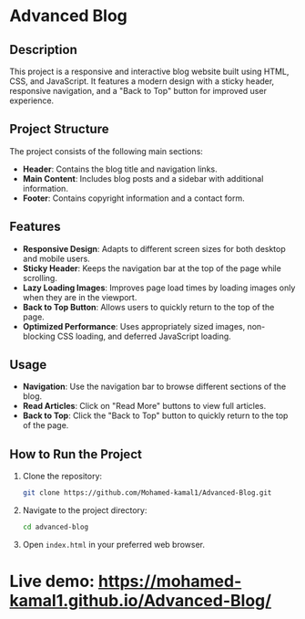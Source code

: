 # Advanced Blog

## Description
This project is a responsive and interactive blog website built using HTML, CSS, and JavaScript. It features a modern design with a sticky header, responsive navigation, and a "Back to Top" button for improved user experience.

## Project Structure
The project consists of the following main sections:

- **Header**: Contains the blog title and navigation links.
- **Main Content**: Includes blog posts and a sidebar with additional information.
- **Footer**: Contains copyright information and a contact form.

## Features
- **Responsive Design**: Adapts to different screen sizes for both desktop and mobile users.
- **Sticky Header**: Keeps the navigation bar at the top of the page while scrolling.
- **Lazy Loading Images**: Improves page load times by loading images only when they are in the viewport.
- **Back to Top Button**: Allows users to quickly return to the top of the page.
- **Optimized Performance**: Uses appropriately sized images, non-blocking CSS loading, and deferred JavaScript loading.

## Usage
- **Navigation**: Use the navigation bar to browse different sections of the blog.
- **Read Articles**: Click on "Read More" buttons to view full articles.
- **Back to Top**: Click the "Back to Top" button to quickly return to the top of the page.


## How to Run the Project

1. Clone the repository:
    ```bash
   git clone https://github.com/Mohamed-kamal1/Advanced-Blog.git
   
2. Navigate to the project directory:
    ```bash
    cd advanced-blog
    ```
3. Open `index.html` in your preferred web browser.


# Live demo: https://mohamed-kamal1.github.io/Advanced-Blog/